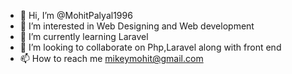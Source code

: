 - 👋 Hi, I’m @MohitPalyal1996
- 👀 I’m interested in Web Designing and Web development 
- 🌱 I’m currently learning Laravel
- 💞️ I’m looking to collaborate on Php,Laravel along with front end
- 📫 How to reach me mikeymohit@gmail.com


<!---
MohitPalyal1996/MohitPalyal1996 is a ✨ special ✨ repository because its `README.md` (this file) appears on your GitHub profile.
You can click the Preview link to take a look at your changes.
--->
